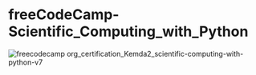 # freeCodeCamp-Scientific_Computing_with_Python
![freecodecamp org_certification_Kemda2_scientific-computing-with-python-v7](https://github.com/kemda2/freeCodeCamp-Courses/assets/19648132/6004ad35-074a-48ca-a287-49225afe653c)


